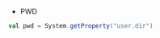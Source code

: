 
* PWD
```scala
val pwd = System.getProperty("user.dir")
```

<!--stackedit_data:
eyJoaXN0b3J5IjpbLTk0ODIxNTg5N119
-->